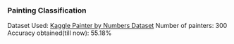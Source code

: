 ### Painting Classification

Dataset Used: [Kaggle Painter by Numbers Dataset](https://www.kaggle.com/c/painter-by-numbers/data)
Number of painters: 300
Accuracy obtained(till now): 55.18%

